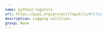 ```yaml
---
name: python2-logutils
url: https://pypi.org/project/logutils/#files
description: Logging utilities.
group: None
---
```

